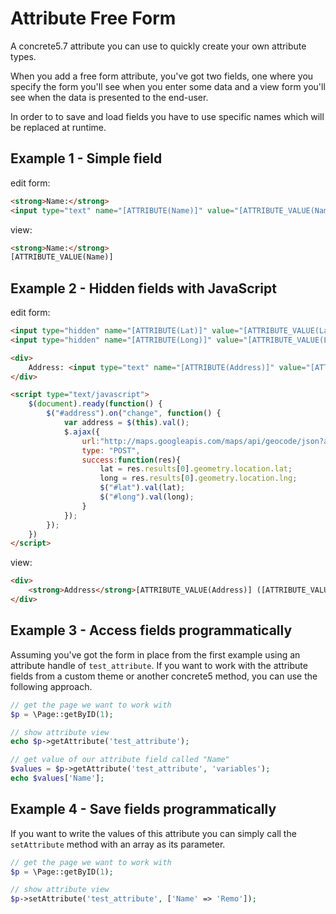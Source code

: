 Attribute Free Form
===================

A concrete5.7 attribute you can use to quickly create your own attribute types.

When you add a free form attribute, you've got two fields, one where you specify the form you'll see when you enter some data and a view form you'll see when the data
 is presented to the end-user.
 
In order to to save and load fields you have to use specific names which will be replaced at runtime.

Example 1 - Simple field
------------------------
edit form:
```html
<strong>Name:</strong>
<input type="text" name="[ATTRIBUTE(Name)]" value="[ATTRIBUTE_VALUE(Name)]">
```

view:
```html
<strong>Name:</strong>
[ATTRIBUTE_VALUE(Name)]
```

Example 2 - Hidden fields with JavaScript
-----------------------------------------
edit form:
```html
<input type="hidden" name="[ATTRIBUTE(Lat)]" value="[ATTRIBUTE_VALUE(Lat)]" id="lat"><br>
<input type="hidden" name="[ATTRIBUTE(Long)]" value="[ATTRIBUTE_VALUE(Long)]" id="long"><br>

<div>
    Address: <input type="text" name="[ATTRIBUTE(Address)]" value="[ATTRIBUTE_VALUE(Address)]" id="address"><br>
</div>

<script type="text/javascript">
    $(document).ready(function() {
        $("#address").on("change", function() {
            var address = $(this).val();
            $.ajax({
                url:"http://maps.googleapis.com/maps/api/geocode/json?address=" + address + "&sensor=false",
                type: "POST",
                success:function(res){
                    lat = res.results[0].geometry.location.lat;
                    long = res.results[0].geometry.location.lng;
                    $("#lat").val(lat);
                    $("#long").val(long);
                }
            }); 
        });
    })
</script>
```

view:
```html
<div>
    <strong>Address</strong>[ATTRIBUTE_VALUE(Address)] ([ATTRIBUTE_VALUE(Lat)] / [ATTRIBUTE_VALUE(Long)])
</div>
```

Example 3 - Access fields programmatically
------------------------------------------

Assuming you've got the form in place from the first example using an attribute handle of `test_attribute`.
If you want to work with the attribute fields from a custom theme or another concrete5 method, you can use the
following approach.

```php
// get the page we want to work with
$p = \Page::getByID(1);

// show attribute view
echo $p->getAttribute('test_attribute');

// get value of our attribute field called "Name"
$values = $p->getAttribute('test_attribute', 'variables');
echo $values['Name'];
```

Example 4 - Save fields programmatically
----------------------------------------

If you want to write the values of this attribute you can simply call the `setAttribute` method with an array as its parameter.

```php
// get the page we want to work with
$p = \Page::getByID(1);

// show attribute view
$p->setAttribute('test_attribute', ['Name' => 'Remo']);
```